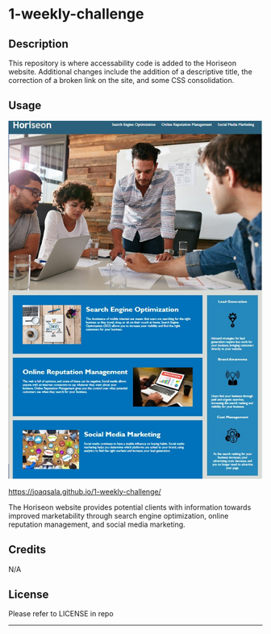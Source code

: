 # 1-weekly-challenge

## Description

This repository is where accessability code is added to the Horiseon website. Additional changes include the addition of a descriptive title, the correction of a broken link on the site, and some CSS consolidation. 

## Usage

![The Horiseon webpage includes a header, navigation bar, images, and multiple sections geared toward improved marketability.](assets/images/Horiseon_webpage_screenshot.jpg)

https://joaqsala.github.io/1-weekly-challenge/

The Horiseon website provides potential clients with information towards improved marketability through search engine optimization, online reputation management, and social media marketing.


## Credits

N/A

## License

Please refer to LICENSE in repo

---

